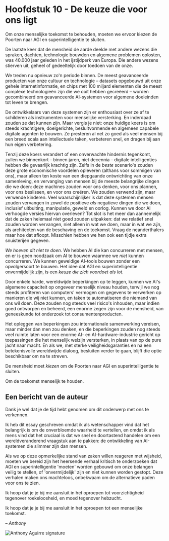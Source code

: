 # Hoofdstuk 10 - De keuze die voor ons ligt

Om onze menselijke toekomst te behouden, moeten we ervoor kiezen de Poorten naar AGI en superintelligentie te sluiten.

De laatste keer dat de mensheid de aarde deelde met andere wezens die spraken, dachten, technologie bouwden en algemene problemen oplosten, was 40.000 jaar geleden in het ijstijdperk van Europa. Die andere wezens stierven uit, geheel of gedeeltelijk door toedoen van de onze.

We treden nu opnieuw zo'n periode binnen. De meest geavanceerde producten van onze cultuur en technologie – datasets opgebouwd uit onze gehele internetinformatie, en chips met 100 miljard elementen die de meest complexe technologieën zijn die we ooit hebben gecreëerd – worden gecombineerd om geavanceerde AI-systemen voor algemene doeleinden tot leven te brengen.

De ontwikkelaars van deze systemen zijn er enthousiast over ze af te schilderen als instrumenten voor menselijke versterking. En inderdaad zouden ze dat kunnen zijn. Maar vergis je niet: onze huidige koers is om steeds krachtigere, doelgerichte, besluitvormende en algemeen capabele digitale agenten te bouwen. Ze presteren al net zo goed als veel mensen bij een breed scala aan intellectuele taken, verbeteren snel, en dragen bij aan hun eigen verbetering.

Tenzij deze koers verandert of een onverwachte hindernis tegenkomt, zullen we binnenkort – binnen jaren, niet decennia – digitale intelligenties hebben die gevaarlijk krachtig zijn. Zelfs in de *beste* scenario's zouden deze grote economische voordelen opleveren (althans voor sommigen van ons), maar alleen ten koste van een diepgaande ontwrichting van onze samenleving, en vervanging van mensen bij de meeste belangrijke dingen die we doen: deze machines zouden voor ons denken, voor ons plannen, voor ons beslissen, en voor ons creëren. We zouden verwend zijn, maar verwende kinderen. Veel waarschijnlijker is dat deze systemen mensen zouden vervangen in zowel de positieve *als* negatieve dingen die we doen, inclusief uitbuiting, manipulatie, geweld en oorlog. Kunnen we door AI verhoogde versies hiervan overleven? Tot slot is het meer dan aannemelijk dat de zaken helemaal niet goed zouden uitpakken: dat we relatief snel zouden worden vervangen, niet alleen in wat we doen, maar in wat we *zijn*, als architecten van de beschaving en de toekomst. Vraag de neanderthalers maar hoe dat afloopt. Misschien hebben we hen ook een tijdje extra snuisterijen gegeven.

*We hoeven dit niet te doen.* We hebben AI die kan concurreren met mensen, en er is geen noodzaak om AI te bouwen waarmee we *niet* kunnen concurreren. We kunnen geweldige AI-tools bouwen zonder een opvolgersoort te bouwen. Het idee dat AGI en superintelligentie onvermijdelijk zijn, is een *keuze die zich voordoet als lot*.

Door enkele harde, wereldwijde beperkingen op te leggen, kunnen we AI's algemene capaciteit op ongeveer menselijk niveau houden, terwijl we nog steeds profiteren van computers' vermogen om gegevens te verwerken op manieren die wij niet kunnen, en taken te automatiseren die niemand van ons wil doen. Deze zouden nog steeds veel risico's inhouden, maar indien goed ontworpen en beheerd, een enorme zegen zijn voor de mensheid, van geneeskunde tot onderzoek tot consumentenproducten.

Het opleggen van beperkingen zou internationale samenwerking vereisen, maar minder dan men zou denken, en die beperkingen zouden nog steeds veel ruimte laten voor een enorme AI- en AI-hardware-industrie gericht op toepassingen die het menselijk welzijn versterken, in plaats van op de pure jacht naar macht. En als we, met sterke veiligheidsgaranties en na een betekenisvolle wereldwijde dialoog, besluiten verder te gaan, blijft die optie beschikbaar om na te streven.

De mensheid moet *kiezen* om de Poorten naar AGI en superintelligentie te sluiten.

Om de toekomst menselijk te houden.

## Een bericht van de auteur

Dank je wel dat je de tijd hebt genomen om dit onderwerp met ons te verkennen.

Ik heb dit essay geschreven omdat ik als wetenschapper vind dat het belangrijk is om de onverbloemde waarheid te vertellen, en omdat ik als mens vind dat het cruciaal is dat we snel en doortastend handelen om een wereldveranderend vraagstuk aan te pakken: de ontwikkeling van AI-systemen die slimmer zijn dan mensen.

Als we op deze opmerkelijke stand van zaken willen reageren met wijsheid, moeten we bereid zijn het heersende verhaal kritisch te onderzoeken dat AGI en superintelligentie 'moeten' worden gebouwd om onze belangen veilig te stellen, of 'onvermijdelijk' zijn en niet kunnen worden gestopt. Deze verhalen maken ons machteloos, onbekwaam om de alternatieve paden voor ons te zien.

Ik hoop dat je je bij me aansluit in het oproepen tot voorzichtigheid tegenover roekeloosheid, en moed tegenover hebzucht.

Ik hoop dat je je bij me aansluit in het oproepen tot een menselijke toekomst.

*– Anthony*

![Anthony Aguirre signature](https://keepthefuturehuman.ai/essay/_next/image?url=https%3A%2F%2Fkeepthefuturehuman.ai%2Fwp-content%2Fuploads%2F2025%2F02%2FAnthony-Aguirre-signature-300x84.png&w=3840&q=75)